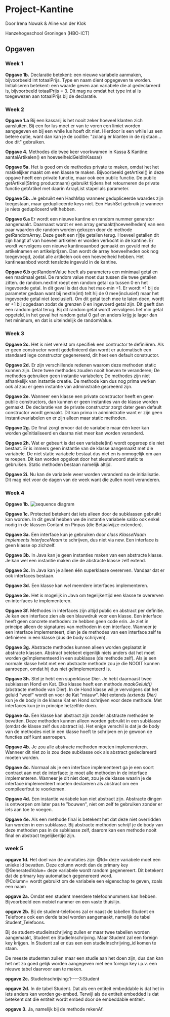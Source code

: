 # Project-Kantine

Door Irena Nowak & Aline van der Klok

Hanzehogeschool Groningen (HBO-ICT)

## Opgaven

### Week 1

**Opgave 1b.** Declaratie betekent: een nieuwe variabele aanmaken, bijvoorbeeld int totaalPrijs. Type en naam dient opgegeven te worden.
Initialiseren betekent: een waarde geven aan variabele die al gedeclareerd is, bijvoorbeeld totaalPrijs = 3. Dit mag nu omdat het type int al is toegewezen aan totaalPrijs bij de declaratie.

### Week 2
**Opgave 1.a** Bij een kassarij is het nooit zeker hoeveel klanten zich aansluiten. 
Bij een for lus moet er van te voren een limiet worden aangegeven en bij een while lus hoeft dit niet. 
Hierdoor is een while lus een betere optie, want dan kan je de coditie: "zolang er klanten in de rij staan... doe dit" gebruiken.

**Opgave 4.** Methodes die twee keer voorkwamen in Kassa & Kantine: 
aantalArtikelen() en hoeveelheidGeldInKassa()

**Opgave 5a.** Het is goed om de methodes private te maken, omdat het het makkelijker maakt om een klasse te maken. Bijvoorbeeld getArtikel() in deze opgave heeft een private functie, maar ook een public functie. De public getArtikel(String productnaam) gebruikt tijdens het retourneren de private functie getArtikel met daarin ArrayList<Artikel> stapel als parameter.
  
**Opgave 5b.** Je gebruikt een HashMap wanneer gedupliceerde waardes zijn toegestaan, maar gedupliceerde keys niet. Een HashSet gebruik je wanneer je niets gedupliceerd wilt hebben.

**Opgave 6.a** Er wordt een nieuwe kantine en random nummer generator aangemaakt.
Daarnaast wordt er een array gemaakt(hoeveelheden) van een paar waarden die random worden gekozen door de methode getRandomArray.
Deze geeft een rijtje getallen terug. Hoeveel getallen dit zijn hangt af van hoeveel artikelen er worden verkocht in de kantine.
Er wordt vervolgens een nieuwe kantineaanbod gemaakt en gevuld met de artikelnamen en artikelprijzen. Dan wordt de array hoeveelheden ook nog toegevoegd, zodat alle artikelen ook een hoeveelheid hebben.
Het kantineaanbod wordt tenslotte ingevuld in de kantine. 

**Opgave 6.b** getRandomValue heeft als parameters een minimaal getal en een maximaal getal. De random value moet dus tussen die twee getallen zitten.
de random.nextInt roept een random getal op tussen 0 en het ingevoerde getal. In dit geval is dat dus het max-min +1. 
Er wordt +1 bij de parameter gedaan want bij nextIn(int) telt hij de 0 mee(inclusief) maar het ingevoerde getal niet (exclusief). Om dit getal toch mee te laten doen, wordt er +1 bij opgedaan zodat de grenzen 0 en ingevoerd getal zijn. 
Dit geeft dan een random getal terug. Bij dit random getal wordt vervolgens het min getal opgeteld, in het geval het random getal 0 gaf en anders krijg je lager dan het minimum, en dat is uiteindelijk de randomValue.

### Week 3
**Opgave 2c.** Het is niet vereist om specifiek een contructor te definiëren.
Als er geen constructor wordt gedefinieerd dan wordt er automatisch een 
standaard lege constructor gegenereerd, dit heet een default constructor.

**Opgave 2d.** Er zijn verschillende redenen waarom deze methoden static kunnen zijn. 
Deze twee methodes zouden nooit hoeven te veranderen; De methodes gebruiken
geen instantie variabelen; De methodes zijn niet afhankelijk van instantie creatie. 
De methode kan dus nog prima werken ook al zou er geen instantie van administratie gecreeërd zijn.

**Opgave 2e.** Wanneer een klasse een private constructor heeft en geen public constructors, 
dan kunnen er geen instanties van de klasse worden gemaakt. De declaratie van de
private constructor zorgt dater geen default constructor wordt gemaakt. 
Dit kan prima in administratie want er zijn geen instantievariabelen en 
er zijn alleen maar static methoden. 

**Opgave 2g.** De final zorgt ervoor dat de variabele maar één keer kan worden geïnitialiseerd 
en daarna niet meer kan worden veranderd. 

**Opgave 2h.** Wat er gebeurt is dat een variabele(int) wordt opgeroep die niet bestaat.
Er is immers geen instantie van de klasse aangemaakt met die variabele. 
De niet static variabele bestaat dus niet en is onmogelijk om aan te roepen. 
Dit kan worden opgelost door het sleutelwoord static te gebruiken.
Static methoden bestaan namelijk altijd.

**Opgave 2i.** Nu kan de variabele weer worden veranderd na de initialisatie. Dit mag niet voor
de dagen van de week want die zullen nooit veranderen. 

### Week 4

**Opgave 1b.** 
![sequence diagram](https://i.imgur.com/wLd4IU4.png)

**Opgave 1c.**
Protected betekent dat iets alleen door de subklassen gebruikt kan worden. In dit geval hebben we de instantie variabele saldo ook enkel nodig in de klassen Contant en Pinpas (die Betaalwijze extenden).

**Opgave 3a.**
Een interface kun je gebruiken door *class KlasseNaam implements InterfaceNaam* te schrijven, dus niet via new. Een interface is geen klasse op zichzelf.

**Opgave 3b.**
In Java kan je geen instanties maken van een abstracte klasse. Je kan wel een instantie maken die de abstracte klasse zelf extend.

**Opgave 3c.**
In Java kan je alleen één superklasse overerven. Vandaar dat er ook interfaces bestaan.

**Opgave 3d.**
Een klasse kan wel meerdere interfaces implementeren.

**Opgave 3e.**
Het is mogelijk in Java om tegelijkertijd een klasse te overerven en interfaces te implementeren.

**Opgave 3f.**
Methodes in interfaces zijn altijd public en abstract per definitie. Je kan een interface zien als een blauwdruk voor een klasse. Een interface heeft geen concrete methoden: ze hebben geen code erin. Je ziet in principe alleen de signatures van methoden in een interface. Wanneer je een interface implementeert, dien je de methodes van een interface zelf te definiëren in een klasse (dus de body schrijven).

**Opgave 3g.**
Abstracte methodes kunnen alleen worden geplaatst in abstracte klassen. Abstract betekent eigenlijk niets anders dat het moet worden geïmplementeerd in een subklasse (de methode zelf). Als je een normale klasse hebt met een abstracte methode zou je die NOOIT kunnen aanroepen, omdat hij dus niet geïmplementeerd is.

**Opgave 3h.**
Stel je hebt een superklasse Dier. Je hebt daarnaast twee subklassen Hond en Kat. Elke klasse heeft een methode *maakGeluid()* (abstracte methode van Dier). In de Hond klasse wil je vervolgens dat het geluid "woef" wordt en voor de Kat "miauw". Met extends *(extends Dier)* kun je de body in de klasse Kat en Hond schrijven voor deze methode. Met interfaces kun je in principe hetzelfde doen.

**Opgave 4a.**
Een klasse kan abstract zijn zonder abstracte methoden te bevatten. Deze methoden kunnen alleen worden gebruikt in een subklasse (omdat de klasse zelf dus abstract is). Het enige verschil is dat je de body van de methodes niet in een klasse hoeft te schrijven en je gewoon de functies zelf kunt aanroepen.

**Opgave 4b.**
Je zou alle abstracte methoden moeten implementeren. Wanneer dit niet zo is zou deze subklasse ook als abstract gedeclareerd moeten worden.

**Opgave 4c.**
Normaal als je een interface implementeert ga je een soort contract aan met de interface: je moet alle methoden in de interface implementeren. Wanneer je dit niet doet, zou je de klasse waarin je de interface implementeert moeten declareren als abstract om een compileerfout te voorkomen.

**Opgave 4d.**
Een instantie variabele kan niet abstract zijn. Abstracte dingen is ontworpen om later pas te "bouwen", niet om zelf te gebruiken zonder er iets aan toe te voegen.

**Opgave 4e.**
Als een methode final is betekent het dat deze niet overridden kan worden in een subklasse. Bij abstracte methoden schrijf je de body van deze methoden pas in de subklasse zelf, daarom kan een methode nooit final en abstract tegelijkertijd zijn.

### week 5
**opgave 1d.** Het doel van de annotaties zijn:
@Id= deze variabele moet een unieke id bevatten. Deze column wordt dan de primary key
@GeneratedValue= deze variabele wordt random gegenereert. Dit betekent dat de primary key automatisch gegenereerd word.  
@Column= wordt gebruikt om de variabele een eigenschap te geven, zoals een naam

**opgave 2a.**
Omdat een student meerdere telefoonnummers kan hebben. 
Bijvoorbeeld een mobiel nummer en een vaste thuislijn.

**opgave 2b.**
Bij de student-telefoons zal er naast de tabellen Student en Telefoons ook een derde tabel worden aangemaakt, namelijk de tabel Student_Telefoons.

Bij de student-studieinschrijving zullen er maar twee tabellen worden aangemaakt, Student en StudieInschrijving. 
Maar Student zal een foreign key krijgen. In Student zal er dus een een studieInschrijving_id komen te staan.

De meeste studenten zullen maar een studie aan het doen zijn, dus dan kan het net zo goed gelijk worden aangegeven met een foreign key i.p.v. een nieuwe tabel daarvoor aan te maken.

**opgave 2c.**
StudieInschrijving:1----3:Student

**opgave 2d.** 
In de tabel Student.
Dat als een entiteit embeddable is dat het in iets anders kan worden ge-embed. 
Terwijl als de entiteit embedded is dat betekent dat die entiteit wordt embed door de embeddable entiteit.

**opgave 3.** Ja, namelijk bij de methode rekenAf.
